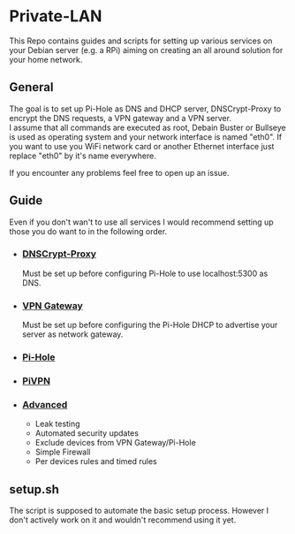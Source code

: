 # Private-LAN
This Repo contains guides and scripts for setting up various services on your Debian server (e.g. a RPi) aiming on creating an all around solution for your home network.

## General
The goal is to set up Pi-Hole as DNS and DHCP server, DNSCrypt-Proxy to encrypt the DNS requests, a VPN gateway and a VPN server.  
I assume that all commands are executed as root, Debain Buster or Bullseye is used as operating system and your network interface is named "eth0". If you want to use you WiFi network card or another Ethernet interface just replace "eth0" by it's name everywhere.

If you encounter any problems feel free to open up an issue.

## Guide
Even if you don't wan't to use all services I would recommend setting up those you do want to in the following order.  

- ### [DNSCrypt-Proxy](guide/DNSCrypt.md)
  Must be set up before configuring Pi-Hole to use localhost:5300 as DNS.

- ### [VPN Gateway](guide/VPNGateway.md)
  Must be set up before configuring the Pi-Hole DHCP to advertise your server as network gateway.

- ### [Pi-Hole](guide/Pi-Hole.md)

- ### [PiVPN](guide/PiVPN.md)

- ### [Advanced](guide/Advanced.md)
  - Leak testing
  - Automated security updates
  - Exclude devices from VPN Gateway/Pi-Hole
  - Simple Firewall
  - Per devices rules and timed rules
  

## setup.sh
The script is supposed to automate the basic setup process. However I don't actively work on it and wouldn't recommend using it yet.  
